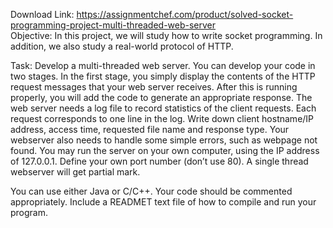 Download Link: https://assignmentchef.com/product/solved-socket-programming-project-multi-threaded-web-server
<br>
Objective: In this project, we will study how to write socket programming. In addition, we also study a real-world protocol of HTTP.

Task: Develop a multi-threaded web server. You can develop your code in two stages. In the first stage, you simply display the contents of the HTTP request messages that your web server receives. After this is running properly, you will add the code to generate an appropriate response. The web server needs a log file to record statistics of the client requests. Each request corresponds to one line in the log. Write down client hostname/IP address, access time, requested file name and response type. Your webserver also needs to handle some simple errors, such as webpage not found. You may run the server on your own computer, using the IP address of 127.0.0.1. Define your own port number (don’t use 80). A single thread webserver will get partial mark.




You can use either Java or C/C++. Your code should be commented appropriately. Include a READMET text file of how to compile and run your program.


